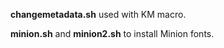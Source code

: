 **changemetadata.sh** used with KM macro.

**minion.sh** and **minion2.sh** to install Minion fonts.